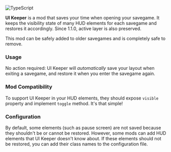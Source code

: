 ![TypeScript](https://img.shields.io/badge/typescript-%23007ACC.svg?style=for-the-badge&logo=typescript&logoColor=white)

**UI Keeper** is a mod that saves your time when opening your savegame. It keeps
the visibility state of many HUD elements for each savegame and restores it
accordingly. Since 1.1.0, active layer is also preserved.

This mod can be safely added to older savegames and is completely safe to
remove.

### Usage

No action required: UI Keeper will _automatically_ save your layout when exiting
a savegame, and restore it when you enter the savegame again.

### Mod Compatibility

To support UI Keeper in your HUD elements, they should expose `visible` property
and implement `toggle` method. It's that simple!

### Configuration

By default, some elements (such as pause screen) are not saved because they
shouldn't be or cannot be restored. However, some mods can add HUD elements that
UI Keeper doesn't know about. If these elements should not be restored, you can
add their class names to the configuration file.
